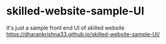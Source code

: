 # skilled-website-sample-UI
it's just a sample front end UI of skilled website
https://dharankrishna33.github.io/skilled-website-sample-UI/
